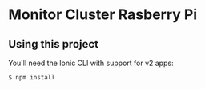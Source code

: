 Monitor Cluster Rasberry Pi
=====================


## Using this project

You'll need the Ionic CLI with support for v2 apps:

```bash
$ npm install 
```
